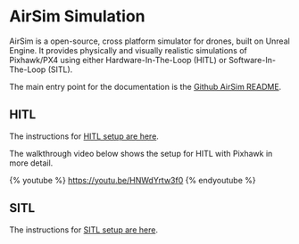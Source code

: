 # AirSim Simulation

AirSim is a open-source, cross platform simulator for drones, built on Unreal Engine. It provides physically and visually realistic simulations of Pixhawk/PX4 using either Hardware-In-The-Loop \(HITL\) or Software-In-The-Loop \(SITL\).

The main entry point for the documentation is the [Github AirSim README](https://github.com/Microsoft/AirSim/blob/master/README.md).

## HITL

The instructions for [HITL setup are here](https://github.com/Microsoft/AirSim/blob/master/docs/prereq.md).

The walkthrough video below shows the setup for HITL with Pixhawk in more detail.

{% youtube %}
https://youtu.be/HNWdYrtw3f0
{% endyoutube %}

## SITL

The instructions for [SITL setup are here](https://github.com/Microsoft/AirSim/blob/master/docs/prereq.md).


